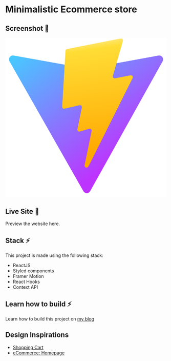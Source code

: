 # Minimalistic Ecommerce store

## Screenshot 📸

![Ecommerce store](/src/favicon.svg)

## Live Site 🚀

Preview the website here.

## Stack ⚡

This project is made using the following stack:

- ReactJS
- Styled components
- Framer Motion
- React Hooks
- Context API

## Learn how to build ⚡

Learn how to build this project on [my blog](https://israelmitolu.hashnode.dev)

## Design Inspirations

- [Shopping Cart](https://dribbble.com/shots/2798067-Shopping-Cart)
- [eCommerce: Homepage](https://dribbble.com/shots/16899784-eCommerce-Homepage)
